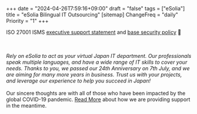 +++
date = "2024-04-26T7:59:16+09:00"
draft = "false"
tags = ["eSolia"]
title = "eSolia Bilingual IT Outsourcing"
[sitemap]
  ChangeFreq = "daily"
  Priority = "1"
+++

<!-- <span class="tag is-danger is-large">eSolia will be on Holiday through 4 Jan 2024. Happy New Year! 🇯🇵㊗️</span><br><br>   -->
<!-- <span class="tag is-danger is-large">We're back after the New Year break! 🇯🇵🎍</span><br> -->

<!-- <span class="tag is-danger is-large">It's the Golden Week Holiday from 29 April to 6 May 2024. Happy GW! 🇯🇵🎏</span><br><br>   -->
<!-- <span class="tag is-danger is-large">We're back after the Golden Week break! 🇯🇵🎏</span><br> -->

<!-- <span class="tag is-danger is-large">We're back after Obon Week! 🇯🇵🪷</span><br>  -->
<!-- <span class="tag is-danger is-large">On Holiday through 16 Aug. Happy Obon Week! 🇯🇵🪷</span><br> -->
<!-- <a href="/post/20210222-esolia-office-move-to-shiodome/" class="button is-danger is-size-6-mobile is-medium">eSolia Has Moved! 🎉</a> -->
<!-- <span class="tag is-danger is-large">To promote a paperless environment, eSolia is issuing commercial papers </span> -->
<!-- <span class="tag is-danger is-large">such as quotes and invoices or reports in PDF format via email only. </span> -->
<!-- <span class="tag is-danger is-large">We appreciate your understanding and cooperation in this matter. ♻️</span> -->

<span class="tag is-danger is-large">ISO 27001 ISMS&nbsp;<a href="https://esolia.pro/ismsexecmemo" class="has-text-esolia-yellow-2">executive support statement</a>&nbsp;and&nbsp;<a href="https://esolia.pro/basesecpol" class="has-text-esolia-yellow-2">base security policy</a>&nbsp;🚀</span>


<br><br>
<i>Rely on eSolia to act as your virtual Japan IT department. Our professionals speak multiple languages, and have a wide range of IT skills to cover your needs. Thanks to you, we passed our <span class="has-text-esolia-yellow-2">24th Anniversary</span> on 7th July, and we are aiming for many more years in business. Trust us with your projects, and leverage our experience to help you succeed in Japan!</i> <br><br>
Our sincere thoughts are with all of those who have been impacted by the global COVID-19 pandemic. [Read More](/post/covid-19-state-of-emergency-4/) about how we are providing support in the meantime.  
